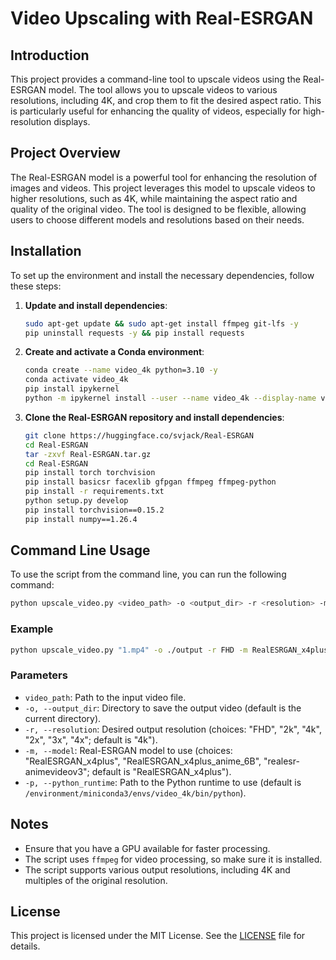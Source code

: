 # Video Upscaling with Real-ESRGAN

## Introduction

This project provides a command-line tool to upscale videos using the Real-ESRGAN model. The tool allows you to upscale videos to various resolutions, including 4K, and crop them to fit the desired aspect ratio. This is particularly useful for enhancing the quality of videos, especially for high-resolution displays.

## Project Overview

The Real-ESRGAN model is a powerful tool for enhancing the resolution of images and videos. This project leverages this model to upscale videos to higher resolutions, such as 4K, while maintaining the aspect ratio and quality of the original video. The tool is designed to be flexible, allowing users to choose different models and resolutions based on their needs.

## Installation

To set up the environment and install the necessary dependencies, follow these steps:

1. **Update and install dependencies**:
   ```bash
   sudo apt-get update && sudo apt-get install ffmpeg git-lfs -y
   pip uninstall requests -y && pip install requests
   ```

2. **Create and activate a Conda environment**:
   ```bash
   conda create --name video_4k python=3.10 -y
   conda activate video_4k
   pip install ipykernel
   python -m ipykernel install --user --name video_4k --display-name video_4k
   ```

3. **Clone the Real-ESRGAN repository and install dependencies**:
   ```bash
   git clone https://huggingface.co/svjack/Real-ESRGAN
   cd Real-ESRGAN
   tar -zxvf Real-ESRGAN.tar.gz
   cd Real-ESRGAN
   pip install torch torchvision
   pip install basicsr facexlib gfpgan ffmpeg ffmpeg-python
   pip install -r requirements.txt
   python setup.py develop
   pip install torchvision==0.15.2
   pip install numpy==1.26.4
   ```

## Command Line Usage

To use the script from the command line, you can run the following command:

```bash
python upscale_video.py <video_path> -o <output_dir> -r <resolution> -m <model> -p <python_runtime>
```

### Example

```bash
python upscale_video.py "1.mp4" -o ./output -r FHD -m RealESRGAN_x4plus -p /environment/miniconda3/envs/video_4k/bin/python
```

### Parameters

- `video_path`: Path to the input video file.
- `-o, --output_dir`: Directory to save the output video (default is the current directory).
- `-r, --resolution`: Desired output resolution (choices: "FHD", "2k", "4k", "2x", "3x", "4x"; default is "4k").
- `-m, --model`: Real-ESRGAN model to use (choices: "RealESRGAN_x4plus", "RealESRGAN_x4plus_anime_6B", "realesr-animevideov3"; default is "RealESRGAN_x4plus").
- `-p, --python_runtime`: Path to the Python runtime to use (default is `/environment/miniconda3/envs/video_4k/bin/python`).

## Notes

- Ensure that you have a GPU available for faster processing.
- The script uses `ffmpeg` for video processing, so make sure it is installed.
- The script supports various output resolutions, including 4K and multiples of the original resolution.

## License

This project is licensed under the MIT License. See the [LICENSE](LICENSE) file for details.
